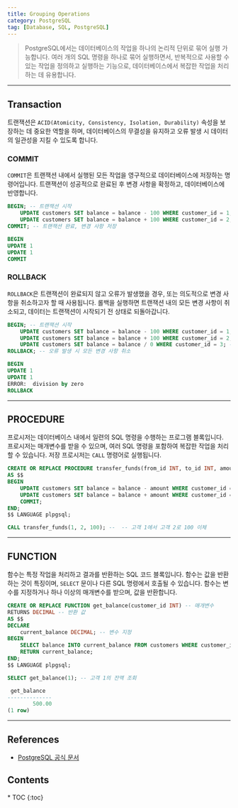 ```yaml
---
title: Grouping Operations
category: PostgreSQL
tag: [Database, SQL, PostgreSQL]
---
```


> PostgreSQL에서는 데이터베이스의 작업을 하나의 논리적 단위로 묶어 실행 가능합니다. 여러 개의 SQL 명령을 하나로 묶어 실행하면서, 반복적으로 사용할 수 있는 작업을 정의하고 실행하는 기능으로, 데이터베이스에서 복잡한 작업을 처리하는 데 유용합니다.

---

## Transaction
트랜잭션은 `ACID(Atomicity, Consistency, Isolation, Durability)` 속성을 보장하는 데 중요한 역할을 하며, 데이터베이스의 무결성을 유지하고 오류 발생 시 데이터의 일관성을 지킬 수 있도록 합니다.

### COMMIT
`COMMIT`은 트랜잭션 내에서 실행된 모든 작업을 영구적으로 데이터베이스에 저장하는 명령어입니다. 트랜잭션이 성공적으로 완료된 후 변경 사항을 확정하고, 데이터베이스에 반영합니다.

```sql
BEGIN; -- 트랜잭션 시작
    UPDATE customers SET balance = balance - 100 WHERE customer_id = 1;
    UPDATE customers SET balance = balance + 100 WHERE customer_id = 2;
COMMIT; -- 트랜잭션 완료, 변경 사항 저장
```

```sql
BEGIN
UPDATE 1
UPDATE 1
COMMIT
```

### ROLLBACK
`ROLLBACK`은 트랜잭션이 완료되지 않고 오류가 발생했을 경우, 또는 의도적으로 변경 사항을 취소하고자 할 때 사용됩니다. 롤백을 실행하면 트랜잭션 내의 모든 변경 사항이 취소되고, 데이터는 트랜잭션이 시작되기 전 상태로 되돌아갑니다.

```sql
BEGIN; -- 트랜잭션 시작
    UPDATE customers SET balance = balance - 100 WHERE customer_id = 1;
    UPDATE customers SET balance = balance + 100 WHERE customer_id = 2;
    UPDATE customers SET balance = balance / 0 WHERE customer_id = 3; -- 오류 발생
ROLLBACK; -- 오류 발생 시 모든 변경 사항 취소
```

```sql
BEGIN
UPDATE 1
UPDATE 1
ERROR:  division by zero
ROLLBACK
```

---

## PROCEDURE
프로시저는 데이터베이스 내에서 일련의 SQL 명령을 수행하는 프로그램 블록입니다. 프로시저는 매개변수를 받을 수 있으며, 여러 SQL 명령을 포함하여 복잡한 작업을 처리할 수 있습니다. 저장 프로시저는 `CALL` 명령어로 실행됩니다.

```sql
CREATE OR REPLACE PROCEDURE transfer_funds(from_id INT, to_id INT, amount DECIMAL) -- 매개변수
AS $$
BEGIN
    UPDATE customers SET balance = balance - amount WHERE customer_id = from_id;
    UPDATE customers SET balance = balance + amount WHERE customer_id = to_id;
    COMMIT;
END;
$$ LANGUAGE plpgsql;
```

```sql
CALL transfer_funds(1, 2, 100); --  -- 고객 1에서 고객 2로 100 이체
```

---

## FUNCTION 
함수는 특정 작업을 처리하고 결과를 반환하는 SQL 코드 블록입니다. 함수는 값을 반환하는 것이 특징이며, `SELECT` 문이나 다른 SQL 명령에서 호출될 수 있습니다. 함수는 변수를 지정하거나 하나 이상의 매개변수를 받으며, 값을 반환합니다.

```sql
CREATE OR REPLACE FUNCTION get_balance(customer_id INT) -- 매개변수
RETURNS DECIMAL -- 반환 값
AS $$
DECLARE
    current_balance DECIMAL; -- 변수 지정
BEGIN
    SELECT balance INTO current_balance FROM customers WHERE customer_id = customer_id;
    RETURN current_balance;
END;
$$ LANGUAGE plpgsql;
```

```sql
SELECT get_balance(1); -- 고객 1의 잔액 조회

 get_balance 
--------------
        500.00
(1 row)
```

---

## References
- [PostgreSQL 공식 문서](https://www.postgresql.org/docs/current/)

<nav class="post-toc" markdown="1">
  <h2>Contents</h2>
* TOC
{:toc}
</nav>
